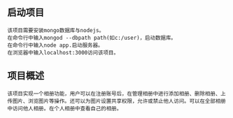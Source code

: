启动项目
---------------------------------------------------------------------------------------
	该项目需要安装mongo数据库与nodejs。
	在命令行中输入mongod --dbpath path(如c:/user)，启动数据库。
	在命令行中输入node app.启动服务器。
	在浏览器中输入localhost:3000访问该项目。
项目概述
------------------------------------------------------------------------------------
	该项目实现一个相册功能，用户可以在注册账号后，在管理相册中进行添加相册、删除相册、上传图片、浏览图片等操作。还可以为图片设置共享权限，允许或禁止他人访问。可以在全部相册中访问他人相册。在个人相册中查看自己的相册。
